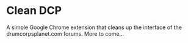 # Clean DCP

A simple Google Chrome extension that cleans up the interface of the
drumcorpsplanet.com forums.  More to come...
